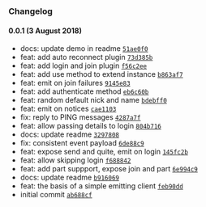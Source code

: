 ### Changelog

#### 0.0.1 (3 August 2018)
- docs: update demo in readme [`51ae0f0`](https://github.com/w33ble/emiirc/commit/51ae0f0cc79930ef8664edd0bc85c6647c388640)
- feat: add auto reconnect plugin [`73d385b`](https://github.com/w33ble/emiirc/commit/73d385b6e0d648cdd342c6a375928f95c0884aba)
- feat: add login and join plugin [`f56c2ee`](https://github.com/w33ble/emiirc/commit/f56c2eeaaabc9ba8646939661eed34973192305f)
- feat: add use method to extend instance [`b863af7`](https://github.com/w33ble/emiirc/commit/b863af7c3ffcc4ad0c724cac16a81f4b26486912)
- feat: emit on join failures [`9145e83`](https://github.com/w33ble/emiirc/commit/9145e83f926dd1cd274e52384a7f973853ff92eb)
- feat: add authenticate method [`eb6c60b`](https://github.com/w33ble/emiirc/commit/eb6c60bf876834467bf076d1bbe885af8c10d3cb)
- feat: random default nick and name [`bdebff0`](https://github.com/w33ble/emiirc/commit/bdebff0f4bb8851aab284f1c09df22e5c128593f)
- feat: emit on notices [`cae1103`](https://github.com/w33ble/emiirc/commit/cae11033e9705687a400533c83fcab6e27e4f189)
- fix: reply to PING messages [`4287a7f`](https://github.com/w33ble/emiirc/commit/4287a7fbb46ee6157998378b10da55501a9538f8)
- feat: allow passing details to login [`804b716`](https://github.com/w33ble/emiirc/commit/804b716e3120573e5ccd6b14ad386eaeb5b9cbad)
- docs: update readme [`3297808`](https://github.com/w33ble/emiirc/commit/329780834f44ecf88d9340244444fd69fb5f1e9f)
- fix: consistent event payload [`6de88c9`](https://github.com/w33ble/emiirc/commit/6de88c982345f564945a3fa4bb932db1d42690ea)
- feat: expose send and quite, emit on login [`145fc2b`](https://github.com/w33ble/emiirc/commit/145fc2b00de56ea91faaf707dac16915ea42fb24)
- feat: allow skipping login [`f688842`](https://github.com/w33ble/emiirc/commit/f6888424d642fbb5f73049a674edc0f31cd0e300)
- feat: add part suppport, expose join and part [`6e994c9`](https://github.com/w33ble/emiirc/commit/6e994c9cecbd7c96518fa57d60c822103b756ef2)
- docs: update readme [`b916069`](https://github.com/w33ble/emiirc/commit/b9160697201faa723ba4b1f4a9cba89feffc5db9)
- feat: the basis of a simple emitting client [`feb90dd`](https://github.com/w33ble/emiirc/commit/feb90dd739e01e4ae682c7ef099affb6a48ff4d3)
- initial commit [`ab688cf`](https://github.com/w33ble/emiirc/commit/ab688cf1a041890f2cf558856584cc00aeb3299e)
